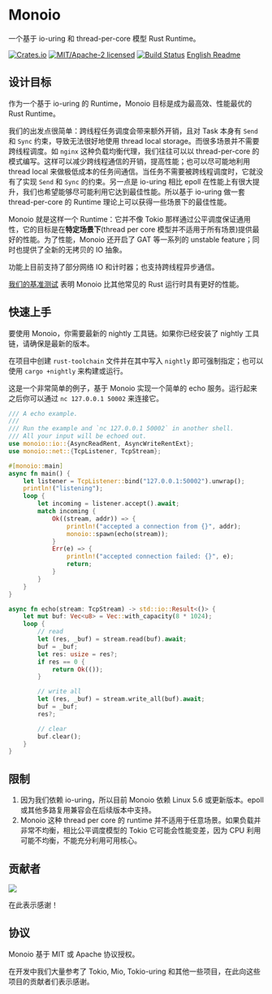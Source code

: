 # Monoio
一个基于 io-uring 和 thread-per-core 模型 Rust Runtime。

[![Crates.io][crates-badge]][crates-url]
[![MIT/Apache-2 licensed][license-badge]][license-url]
[![Build Status][actions-badge]][actions-url]
[English Readme][en-readme-url]

[crates-badge]: https://img.shields.io/crates/v/monoio.svg
[crates-url]: https://crates.io/crates/monoio
[license-badge]: https://img.shields.io/crates/l/monoio.svg
[license-url]: LICENSE-MIT
[actions-badge]: https://github.com/bytedance/monoio/actions/workflows/ci.yml/badge.svg
[actions-url]: https://github.com/bytedance/monoio/actions
[en-readme-url]: README.md

## 设计目标
作为一个基于 io-uring 的 Runtime，Monoio 目标是成为最高效、性能最优的 Rust Runtime。

我们的出发点很简单：跨线程任务调度会带来额外开销，且对 Task 本身有 `Send` 和 `Sync` 约束，导致无法很好地使用 thread local storage。而很多场景并不需要跨线程调度。如 `nginx` 这种负载均衡代理，我们往往可以以 thread-per-core 的模式编写。这样可以减少跨线程通信的开销，提高性能；也可以尽可能地利用 thread local 来做极低成本的任务间通信。当任务不需要被跨线程调度时，它就没有了实现 `Send` 和 `Sync` 的约束。另一点是 io-uring 相比 epoll 在性能上有很大提升，我们也希望能够尽可能利用它达到最佳性能。所以基于 io-uring 做一套 thread-per-core 的 Runtime 理论上可以获得一些场景下的最佳性能。

Monoio 就是这样一个 Runtime：它并不像 Tokio 那样通过公平调度保证通用性，它的目标是在**特定场景下**(thread per core 模型并不适用于所有场景)提供最好的性能。为了性能，Monoio 还开启了 GAT 等一系列的 unstable feature；同时也提供了全新的无拷贝的 IO 抽象。

功能上目前支持了部分网络 IO 和计时器；也支持跨线程异步通信。

[我们的基准测试](docs/zh/benchmark.md) 表明 Monoio 比其他常见的 Rust 运行时具有更好的性能。

## 快速上手
要使用 Monoio，你需要最新的 nightly 工具链。如果你已经安装了 nightly 工具链，请确保是最新的版本。

在项目中创建 `rust-toolchain` 文件并在其中写入 `nightly` 即可强制指定；也可以使用 `cargo +nightly` 来构建或运行。

这是一个非常简单的例子，基于 Monoio 实现一个简单的 echo 服务。运行起来之后你可以通过 `nc 127.0.0.1 50002` 来连接它。

```rust
/// A echo example.
///
/// Run the example and `nc 127.0.0.1 50002` in another shell.
/// All your input will be echoed out.
use monoio::io::{AsyncReadRent, AsyncWriteRentExt};
use monoio::net::{TcpListener, TcpStream};

#[monoio::main]
async fn main() {
    let listener = TcpListener::bind("127.0.0.1:50002").unwrap();
    println!("listening");
    loop {
        let incoming = listener.accept().await;
        match incoming {
            Ok((stream, addr)) => {
                println!("accepted a connection from {}", addr);
                monoio::spawn(echo(stream));
            }
            Err(e) => {
                println!("accepted connection failed: {}", e);
                return;
            }
        }
    }
}

async fn echo(stream: TcpStream) -> std::io::Result<()> {
    let mut buf: Vec<u8> = Vec::with_capacity(8 * 1024);
    loop {
        // read
        let (res, _buf) = stream.read(buf).await;
        buf = _buf;
        let res: usize = res?;
        if res == 0 {
            return Ok(());
        }

        // write all
        let (res, _buf) = stream.write_all(buf).await;
        buf = _buf;
        res?;

        // clear
        buf.clear();
    }
}
```

## 限制
1. 因为我们依赖 io-uring，所以目前 Monoio 依赖 Linux 5.6 或更新版本。epoll 或其他多路复用兼容会在后续版本中支持。
2. Monoio 这种 thread per core 的 runtime 并不适用于任意场景。如果负载并非常不均衡，相比公平调度模型的 Tokio 它可能会性能变差，因为 CPU 利用可能不均衡，不能充分利用可用核心。

## 贡献者
<a href="https://github.com/bytedance/monoio/graphs/contributors"><img src="https://opencollective.com/monoio/contributors.svg?width=890&button=false" /></a>

在此表示感谢！

## 协议
Monoio 基于 MIT 或 Apache 协议授权。

在开发中我们大量参考了 Tokio, Mio, Tokio-uring 和其他一些项目，在此向这些项目的贡献者们表示感谢。
